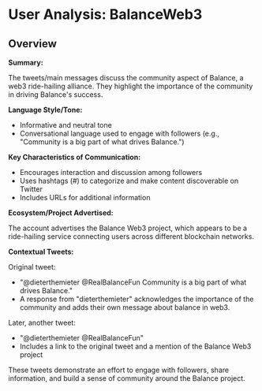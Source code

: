 # User Analysis: BalanceWeb3

## Overview

**Summary:**

The tweets/main messages discuss the community aspect of Balance, a web3 ride-hailing alliance. They highlight the importance of the community in driving Balance's success.

**Language Style/Tone:**

* Informative and neutral tone
* Conversational language used to engage with followers (e.g., "Community is a big part of what drives Balance.")

**Key Characteristics of Communication:**

* Encourages interaction and discussion among followers
* Uses hashtags (#) to categorize and make content discoverable on Twitter
* Includes URLs for additional information

**Ecosystem/Project Advertised:**

The account advertises the Balance Web3 project, which appears to be a ride-hailing service connecting users across different blockchain networks.

**Contextual Tweets:**

Original tweet:

* "@dieterthemieter @RealBalanceFun Community is a big part of what drives Balance."
* A response from "dieterthemieter" acknowledges the importance of the community and adds their own message about balance in web3.

Later, another tweet:

* "@dieterthemieter @RealBalanceFun"
* Includes a link to the original tweet and a mention of the Balance Web3 project

These tweets demonstrate an effort to engage with followers, share information, and build a sense of community around the Balance project.